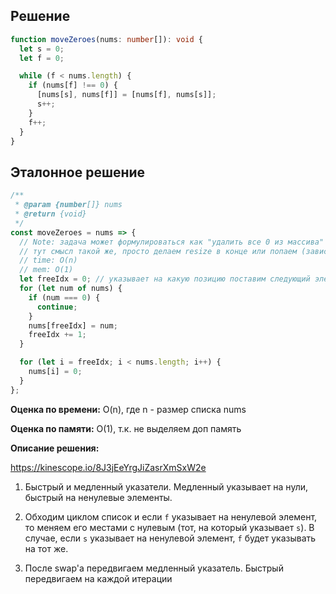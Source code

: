 ## Решение

```typescript
function moveZeroes(nums: number[]): void {
  let s = 0;
  let f = 0;

  while (f < nums.length) {
    if (nums[f] !== 0) {
      [nums[s], nums[f]] = [nums[f], nums[s]];
      s++;
    }
    f++;
  }
}
```

## Эталонное решение

```javascript
/**
 * @param {number[]} nums
 * @return {void}
 */
const moveZeroes = nums => {
  // Note: задача может формулироваться как "удалить все 0 из массива"
  // тут смысл такой же, просто делаем resize в конце или попаем (зависит от ЯП)
  // time: O(n)
  // mem: O(1)
  let freeIdx = 0; // указывает на какую позицию поставим следующий элемент не равный 0
  for (let num of nums) {
    if (num === 0) {
      continue;
    }
    nums[freeIdx] = num;
    freeIdx += 1;
  }

  for (let i = freeIdx; i < nums.length; i++) {
    nums[i] = 0;
  }
};
```

**Оценка по времени:** O(n), где n - размер списка nums

**Оценка по памяти:** O(1), т.к. не выделяем доп память

**Описание решения:**

https://kinescope.io/8J3jEeYrgJiZasrXmSxW2e

1. Быстрый и медленный указатели. Медленный указывает на нули, быстрый на ненулевые элементы.

2. Обходим циклом список и если `f` указывает на ненулевой элемент, то меняем его местами с нулевым (тот, на который указывает `s`). В случае, если `s` указывает на ненулевой элемент, `f` будет указывать на тот же.

3. После swap'а передвигаем медленный указатель. Быстрый передвигаем на каждой итерации
